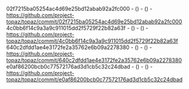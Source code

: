 02f7215ba05254ac4d69e25bd12abab92a2fc000 -  () -  () - https://github.com/project-topaz/topaz/commit/02f7215ba05254ac4d69e25bd12abab92a2fc000
4c0bb6f14c9a3a9c911015dd2f5729f22b82a63f -  () -  () - https://github.com/project-topaz/topaz/commit/4c0bb6f14c9a3a9c911015dd2f5729f22b82a63f
640c2dfdd1ae4e3172fe2a35762e6b09a2278380 -  () -  () - https://github.com/project-topaz/topaz/commit/640c2dfdd1ae4e3172fe2a35762e6b09a2278380
e0af86200bcb0c77572176ad3d1cb5c32c24dbad -  () -  () - https://github.com/project-topaz/topaz/commit/e0af86200bcb0c77572176ad3d1cb5c32c24dbad
